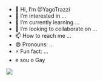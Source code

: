 - 👋 Hi, I’m @YagoTrazzi
- 👀 I’m interested in ...
- 🌱 I’m currently learning ...
- 💞️ I’m looking to collaborate on ...
- 📫 How to reach me ...
- 😄 Pronouns: ...
- ⚡ Fun fact: ...
- e sou o Gay

![](https://media1.tenor.com/m/wcnbpxn902YAAAAd/wig-reveal-pride.gif)







<!---
YagoTrazzi/YagoTrazzi is a ✨ special ✨ repository because its `README.md` (this file) appears on your GitHub profile.
You can click the Preview link to take a look at your changes.
--->
